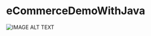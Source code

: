 # eCommerceDemoWithJava

<div>
  <img src="https://i.hizliresim.com/aPI8DV.jpg" alt="IMAGE ALT TEXT"></a>
</div>
